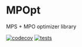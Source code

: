 # MPOpt
MPS + MPO optimizer library

[![codecov](https://codecov.io/gh/quicophy/MPOpt/branch/Alex_path/graph/badge.svg?token=4G7VWYX0S2)](https://codecov.io/gh/quicophy/MPOpt) [![tests](https://github.com/quicophy/MPOpt/actions/workflows/actions.yml/badge.svg?branch=Alex_path)](https://github.com/quicophy/MPOpt/actions/workflows/actions.yml)